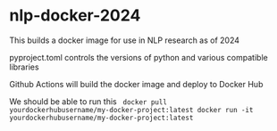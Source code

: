 # nlp-docker-2024

This builds a docker image for use in NLP research as of 2024

pyproject.toml controls the versions of python and various compatible libraries

Github Actions will build the docker image and deploy to Docker Hub 

We should be able to run this 
<code>
docker pull yourdockerhubusername/my-docker-project:latest
docker run -it yourdockerhubusername/my-docker-project:latest
</code>